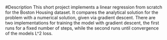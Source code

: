#Description
This short project implements a linear regression from scratch for the Boston Housing dataset.
It compares the analytical solution for the problem with a numerical solution, given via gradient descent.
There are two implementations for training the model with gradient descent, the first runs for a fixed number of steps, while the second runs until convergence of the models L^2 loss.
